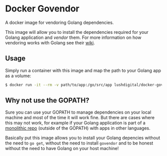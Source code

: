 # Docker Govendor
A docker image for vendoring Golang dependencies.

This image will allow you to install the dependencies required for your Golang application and *vendor* them. For more information on how vendoring works with Golang see their [wiki](https://github.com/golang/go/wiki/PackageManagementTools#go15vendorexperiment).

## Usage
Simply run a container with this image and map the path to your Golang app as a volume:
```bash
$ docker run -it --rm -v path/to/app:/go/src/app lushdigital/docker-govendor
```

## Why not use the GOPATH?
Sure you can use your GOPATH to manage dependencies on your local machine and most of the time it will work fine. But there are cases where this may not work, for example if your Golang application is part of a [monolithic repo](https://danluu.com/monorepo/) (outside of the GOPATH) with apps in other languages.

Basically put this image allows you to install your Golang depencies without the need to `go get`, without the need to install `govendor` and to be honest without the need to have Golang on your host machine!
